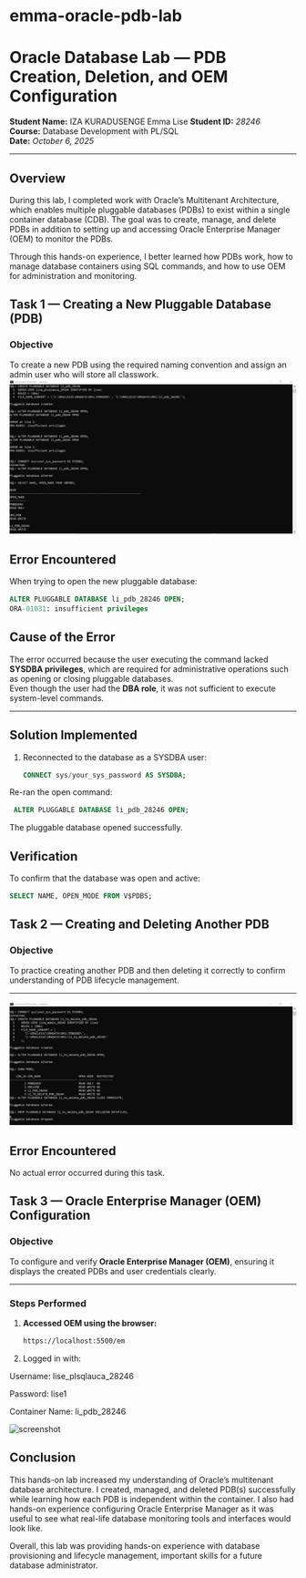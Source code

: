# emma-oracle-pdb-lab
# Oracle Database Lab — PDB Creation, Deletion, and OEM Configuration

**Student Name:** IZA KURADUSENGE Emma Lise 
**Student ID:** *28246*  
**Course:** Database Development with PL/SQL  
**Date:** *October 6, 2025*  

---

## Overview
During this lab, I completed work with Oracle’s Multitenant Architecture, which enables multiple pluggable databases (PDBs) to exist within a single container database (CDB).
The goal was to create, manage, and delete PDBs in addition to setting up and accessing Oracle Enterprise Manager (OEM) to monitor the PDBs.

Through this hands-on experience, I better learned how PDBs work, how to manage database containers using SQL commands, and how to use OEM for administration and monitoring.
## Task 1 — Creating a New Pluggable Database (PDB)

### Objective
To create a new PDB using the required naming convention and assign an admin user who will store all classwork.
![screenshot](https://github.com/Emmalise1/emma-oracle-pdb-lab/blob/main/Create%20a%20pluggable%20db.PNG?raw=true)

## Error Encountered

When trying to open the new pluggable database:

```sql
ALTER PLUGGABLE DATABASE li_pdb_28246 OPEN;
ORA-01031: insufficient privileges
```
## Cause of the Error

The error occurred because the user executing the command lacked **SYSDBA privileges**, which are required for administrative operations such as opening or closing pluggable databases.  
Even though the user had the **DBA role**, it was not sufficient to execute system-level commands.

---

## Solution Implemented

1. Reconnected to the database as a SYSDBA user:
   ```sql
   CONNECT sys/your_sys_password AS SYSDBA;
   ```
Re-ran the open command:
```sql
 ALTER PLUGGABLE DATABASE li_pdb_28246 OPEN;
```

The pluggable database opened successfully.

## Verification

To confirm that the database was open and active:
 ```sql
SELECT NAME, OPEN_MODE FROM V$PDBS;
```
## Task 2 — Creating and Deleting Another PDB

### Objective
To practice creating another PDB and then deleting it correctly to confirm understanding of PDB lifecycle management.

---
![screenshot](https://github.com/Emmalise1/emma-oracle-pdb-lab/blob/main/Task2.PNG?raw=true)

## Error Encountered

No actual error occurred during this task.

## Task 3 — Oracle Enterprise Manager (OEM) Configuration

### Objective
To configure and verify **Oracle Enterprise Manager (OEM)**, ensuring it displays the created PDBs and user credentials clearly.

---

### Steps Performed

1. **Accessed OEM using the browser:**
   ```bash
   https://localhost:5500/em
    ```
2. Logged in with: 

Username: lise_plsqlauca_28246

Password: lise1

Container Name: li_pdb_28246

![screenshot](https://raw.githubusercontent.com/Emmalise1/emma-oracle-pdb-lab/dcd75a5a1815284e053feae19eca41786d16d5c2/task%203.PNG)

## Conclusion

This hands-on lab increased my understanding of Oracle’s multitenant database architecture.
I created, managed, and deleted PDB(s) successfully while learning how each PDB is independent within the container.
I also had hands-on experience configuring Oracle Enterprise Manager as it was useful to see what real-life database monitoring tools and interfaces would look like.

Overall, this lab was providing hands-on experience with database provisioning and lifecycle management, important skills for a future database administrator.





